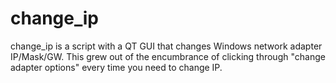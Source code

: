 # change_ip

change_ip is a script with a QT GUI that changes Windows network adapter IP/Mask/GW.
This grew out of the encumbrance of clicking through "change adapter options" every time you need to change IP.
